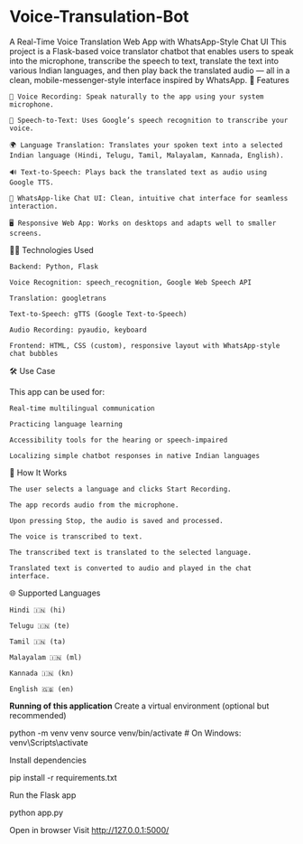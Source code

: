 # Voice-Transulation-Bot
A Real-Time Voice Translation Web App with WhatsApp-Style Chat UI
This project is a Flask-based voice translator chatbot that enables users to speak into the microphone, transcribe the speech to text, translate the text into various Indian languages, and then play back the translated audio — all in a clean, mobile-messenger-style interface inspired by WhatsApp.
🚀 Features

    🎤 Voice Recording: Speak naturally to the app using your system microphone.

    📝 Speech-to-Text: Uses Google’s speech recognition to transcribe your voice.

    🌍 Language Translation: Translates your spoken text into a selected Indian language (Hindi, Telugu, Tamil, Malayalam, Kannada, English).

    🔊 Text-to-Speech: Plays back the translated text as audio using Google TTS.

    💬 WhatsApp-like Chat UI: Clean, intuitive chat interface for seamless interaction.

    🖥️ Responsive Web App: Works on desktops and adapts well to smaller screens.

🧑‍💻 Technologies Used

    Backend: Python, Flask

    Voice Recognition: speech_recognition, Google Web Speech API

    Translation: googletrans

    Text-to-Speech: gTTS (Google Text-to-Speech)

    Audio Recording: pyaudio, keyboard

    Frontend: HTML, CSS (custom), responsive layout with WhatsApp-style chat bubbles

🛠 Use Case

This app can be used for:

    Real-time multilingual communication

    Practicing language learning

    Accessibility tools for the hearing or speech-impaired

    Localizing simple chatbot responses in native Indian languages

🧪 How It Works

    The user selects a language and clicks Start Recording.

    The app records audio from the microphone.

    Upon pressing Stop, the audio is saved and processed.

    The voice is transcribed to text.

    The transcribed text is translated to the selected language.

    Translated text is converted to audio and played in the chat interface.

🌐 Supported Languages

    Hindi 🇮🇳 (hi)

    Telugu 🇮🇳 (te)

    Tamil 🇮🇳 (ta)

    Malayalam 🇮🇳 (ml)

    Kannada 🇮🇳 (kn)

    English 🇬🇧 (en)

**Running of this application**
Create a virtual environment (optional but recommended)

python -m venv venv
source venv/bin/activate   # On Windows: venv\\Scripts\\activate

Install dependencies

pip install -r requirements.txt

Run the Flask app

python app.py

Open in browser
Visit http://127.0.0.1:5000/

